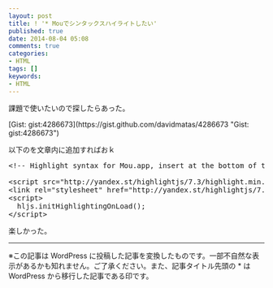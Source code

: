 ```yaml
---
layout: post
title: ! '* Mouでシンタックスハイライトしたい'
published: true
date: 2014-08-04 05:08
comments: true
categories:
- HTML
tags: []
keywords:
- HTML
---
```

<p>課題で使いたいので探したらあった。</p>

<p>[Gist: gist:4286673](https://gist.github.com/davidmatas/4286673 "Gist: gist:4286673")</p>

<p>以下のを文章内に追加すればおｋ</p>

<pre class="brush: html; gutter: true; first-line: 1; highlight: []; html-script: false">&lt;!-- Highlight syntax for Mou.app, insert at the bottom of the markdown document  --&gt;
 
&lt;script src=&quot;http://yandex.st/highlightjs/7.3/highlight.min.js&quot;&gt;&lt;/script&gt;
&lt;link rel=&quot;stylesheet&quot; href=&quot;http://yandex.st/highlightjs/7.3/styles/github.min.css&quot;&gt;
&lt;script&gt;
  hljs.initHighlightingOnLoad();
&lt;/script&gt;</pre>

<p>楽しかった。</p>

---
※この記事は WordPress に投稿した記事を変換したものです。一部不自然な表示があるかも知れません。ご了承ください。また、記事タイトル先頭の * は WordPress から移行した記事である印です。
